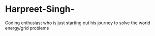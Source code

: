 # Harpreet-Singh-
Coding enthusiast who is just starting out his journey to solve the world energy/grid problems 
